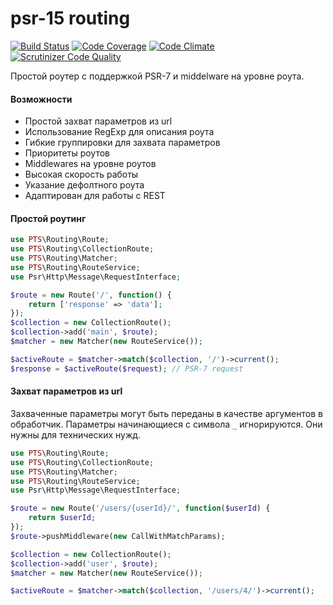 # psr-15 routing

[![Build Status](https://travis-ci.org/alexpts/php-psr15-routing.svg?branch=master)](https://travis-ci.org/alexpts/php-psr15-routing)
[![Code Coverage](https://scrutinizer-ci.com/g/alexpts/php-psr15-routing/badges/coverage.png?b=master)](https://scrutinizer-ci.com/g/alexpts/php-psr15-routing/?branch=master)
[![Code Climate](https://codeclimate.com/github/alexpts/php-psr15-routing/badges/gpa.svg)](https://codeclimate.com/github/alexpts/php-psr15-routing)
[![Scrutinizer Code Quality](https://scrutinizer-ci.com/g/alexpts/php-psr15-routing/badges/quality-score.png?b=master)](https://scrutinizer-ci.com/g/alexpts/php-psr15-routing/?branch=master)


Простой роутер с поддержкой PSR-7 и middelware на уровне роута.

#### Возможности
- Простой захват параметров из url
- Использование RegExp для описания роута
- Гибкие группировки для захвата параметров
- Приоритеты роутов
- Middlewares на уровне роутов
- Высокая скорость работы
- Указание дефолтного роута
- Адаптирован для работы с REST

#### Простой роутинг
```php
use PTS\Routing\Route;
use PTS\Routing\CollectionRoute;
use PTS\Routing\Matcher;
use PTS\Routing\RouteService;
use Psr\Http\Message\RequestInterface;

$route = new Route('/', function() {
    return ['response' => 'data'];
});
$collection = new CollectionRoute();
$collection->add('main', $route);
$matcher = new Matcher(new RouteService());

$activeRoute = $matcher->match($collection, '/')->current();
$response = $activeRoute($request); // PSR-7 request
```

#### Захват параметров из url ####
Захваченные параметры могут быть переданы в качестве аргументов в обработчик.
Параметры начинающиеся с символа `_` игнорируются. Они нужны для технических нужд.

```php
use PTS\Routing\Route;
use PTS\Routing\CollectionRoute;
use PTS\Routing\Matcher;
use PTS\Routing\RouteService;
use Psr\Http\Message\RequestInterface;

$route = new Route('/users/{userId}/', function($userId) {
    return $userId;
});
$route->pushMiddleware(new CallWithMatchParams);

$collection = new CollectionRoute();
$collection->add('user', $route);
$matcher = new Matcher(new RouteService());

$activeRoute = $matcher->match($collection, '/users/4/')->current();

```
